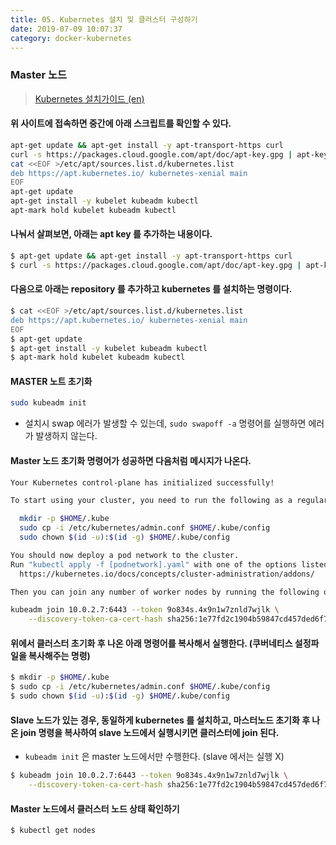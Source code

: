 ```yaml
---
title: 05. Kubernetes 설치 및 클러스터 구성하기
date: 2019-07-09 10:07:37
category: docker-kubernetes
---
```


### Master 노드

> [Kubernetes 설치가이드 (en)](https://kubernetes.io/docs/setup/production-environment/tools/kubeadm/install-kubeadm/)

#### 위 사이트에 접속하면 중간에 아래 스크립트를 확인할 수 있다.

```sh
apt-get update && apt-get install -y apt-transport-https curl
curl -s https://packages.cloud.google.com/apt/doc/apt-key.gpg | apt-key add -
cat <<EOF >/etc/apt/sources.list.d/kubernetes.list
deb https://apt.kubernetes.io/ kubernetes-xenial main
EOF
apt-get update
apt-get install -y kubelet kubeadm kubectl
apt-mark hold kubelet kubeadm kubectl
```

#### 나눠서 살펴보면, 아래는 apt key 를 추가하는 내용이다.

```sh
$ apt-get update && apt-get install -y apt-transport-https curl
$ curl -s https://packages.cloud.google.com/apt/doc/apt-key.gpg | apt-key add -
```

#### 다음으로 아래는 repository 를 추가하고 kubernetes 를 설치하는 명령이다.
```sh
$ cat <<EOF >/etc/apt/sources.list.d/kubernetes.list
deb https://apt.kubernetes.io/ kubernetes-xenial main
EOF
$ apt-get update
$ apt-get install -y kubelet kubeadm kubectl
$ apt-mark hold kubelet kubeadm kubectl
```

#### MASTER 노트 초기화

```sh
sudo kubeadm init
```
- 설치시 swap 에러가 발생할 수 있는데, `sudo swapoff -a` 명령어를 실행하면 에러가 발생하지 않는다.

#### Master 노드 초기화 명령어가 성공하면 다음처럼 메시지가 나온다.

```sh
Your Kubernetes control-plane has initialized successfully!

To start using your cluster, you need to run the following as a regular user:

  mkdir -p $HOME/.kube
  sudo cp -i /etc/kubernetes/admin.conf $HOME/.kube/config
  sudo chown $(id -u):$(id -g) $HOME/.kube/config

You should now deploy a pod network to the cluster.
Run "kubectl apply -f [podnetwork].yaml" with one of the options listed at:
  https://kubernetes.io/docs/concepts/cluster-administration/addons/

Then you can join any number of worker nodes by running the following on each as root:

kubeadm join 10.0.2.7:6443 --token 9o834s.4x9n1w7znld7wjlk \
    --discovery-token-ca-cert-hash sha256:1e77fd2c1904b59847cd457ded6f728a6592b1f918a98e4bcec56fa3921d56d5 
```

#### 위에서 클러스터 초기화 후 나온 아래 명령어를 복사해서 실행한다. (쿠버네티스 설정파일을 복사해주는 명령)

```sh
$ mkdir -p $HOME/.kube
$ sudo cp -i /etc/kubernetes/admin.conf $HOME/.kube/config
$ sudo chown $(id -u):$(id -g) $HOME/.kube/config
```

#### Slave 노드가 있는 경우, 동일하게 kubernetes 를 설치하고, 마스터노드 초기화 후 나온 join 명령을 복사하여 slave 노드에서 실행시키면 클러스터에 join 된다.
- `kubeadm init` 은 master 노드에서만 수행한다. (slave 에서는 실행 X)

```sh
$ kubeadm join 10.0.2.7:6443 --token 9o834s.4x9n1w7znld7wjlk \
    --discovery-token-ca-cert-hash sha256:1e77fd2c1904b59847cd457ded6f728a6592b1f918a98e4bcec56fa3921d56d5 
```

#### Master 노드에서 클러스터 노드 상태 확인하기
```sh
$ kubectl get nodes
```



